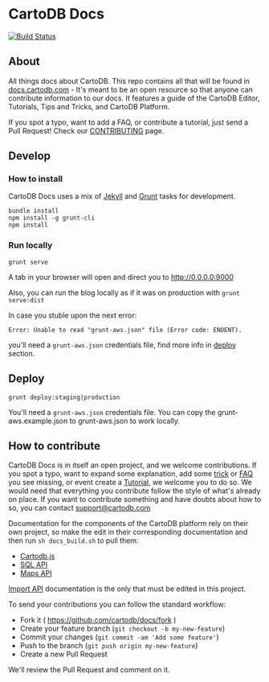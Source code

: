 # CartoDB Docs

[![Build Status](https://travis-ci.org/CartoDB/docs.svg?branch=master)](https://travis-ci.org/CartoDB/docs)


## About

All things docs about CartoDB. This repo contains all that will be found in [docs.cartodb.com](http://docs.cartodb.com/) - It's meant to be an open resource so that anyone can contribute information to our docs. It features a guide of the CartoDB Editor, Tutorials, Tips and Tricks, and CartoDB Platform. 

If you spot a typo, want to add a FAQ, or contribute a tutorial, just send a Pull Request! Check our [CONTRIBUTING](CONTRIBUTING.md) page.


## Develop

### How to install

CartoDB Docs uses a mix of [Jekyll](http://jekyllrb.com/) and [Grunt](http://gruntjs.com/) tasks for development.

```
bundle install
npm install -g grunt-cli
npm install
```

### Run locally

```
grunt serve
```

A tab in your browser will open and direct you to http://0.0.0.0:9000

Also, you can run the blog locally as if it was on production with `grunt serve:dist`

In case you stuble upon the next error:

```
Error: Unable to read "grunt-aws.json" file (Error code: ENOENT).
```

you'll need a `grunt-aws.json` credentials file, find more info in [deploy](#deploy) section.


## Deploy

```
grunt deploy:staging|production
```

You'll need a `grunt-aws.json` credentials file. You can copy the grunt-aws.example.json to grunt-aws.json to work locally.


## How to contribute 

CartoDB Docs is in itself an open project, and we welcome contributions. If you spot a typo, want to expand some explanation, add some [trick](http://docs.cartodb.com/tips-and-tricks.html) or [FAQ](http://docs.cartodb.com/faqs.html) you see missing, or event create a [Tutorial](http://docs.cartodb.com/tutorials.html), we welcome you to do so. We would need that everything you contribute follow the style of what's already on place. If you want to contribute something and have doubts about how to so, you can contact support@cartodb.com

Documentation for the components of the CartoDB platform rely on their own project, so make the edit in their corresponding documentation and then run `sh docs_build.sh` to pull them:

- [Cartodb.js](https://github.com/CartoDB/cartodb.js/blob/develop/doc/API.md)
- [SQL API](https://github.com/CartoDB/CartoDB-SQL-API/blob/master/doc/API.md)
- [Maps API](https://github.com/CartoDB/Windshaft-cartodb/blob/master/docs/Map-API.md)

[Import API](https://github.com/CartoDB/docs/blob/master/_cartodb-platform/import-api.md) documentation is the only that must be edited in this project.

To send your contributions you can follow the standard workflow: 

- Fork it ( https://github.com/cartodb/docs/fork )
- Create your feature branch (`git checkout -b my-new-feature`)
- Commit your changes (`git commit -am 'Add some feature'`)
- Push to the branch (`git push origin my-new-feature`)
- Create a new Pull Request

We'll review the Pull Request and comment on it. 
